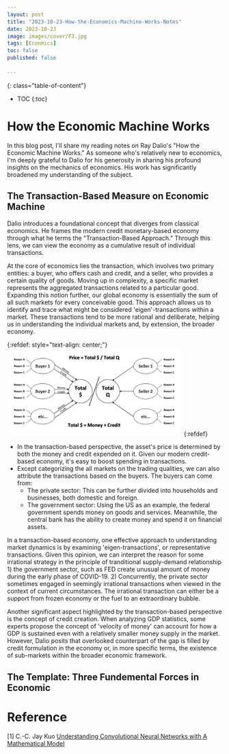 ```yaml
---
layout: post
title: "2023-10-23-How-the-Economics-Machine-Works-Notes"
date: 2023-10-23
image: images/cover/F3.jpg     
tags: [Econmics]
toc: false
published: false

---
```


{: class="table-of-content"}
* TOC
{:toc}

# How the Economic Machine Works

In this blog post, I'll share my reading notes on Ray Dalio's "How the Economic Machine Works." As someone who's relatively new to economics, I'm deeply grateful to Dalio for his generosity in sharing his profound insights on the mechanics of economics. His work has significantly broadened my understanding of the subject.

## The Transaction-Based Measure on Economic Machine

Dalio introduces a foundational concept that diverges from classical economics. He frames the modern credit monetary-based economy through what he terms the "Transaction-Based Approach." Through this lens, we can view the economy as a cumulative result of individual transactions.

At the core of economics lies the transaction, which involves two primary entities: a buyer, who offers cash and credit, and a seller, who provides a certain quality of goods. Moving up in complexity, a specific market represents the aggregated transactions related to a particular good. Expanding this notion further, our global economy is essentially the sum of all such markets for every conceivable good. This approach allows us to identify and trace what might be considered 'eigen'-transactions within a market. These transactions tend to be more rational and deliberate, helping us in understanding the individual markets and, by extension, the broader economy.

{:refdef: style="text-align: center;"}
<img src="images/2023-10-23-How-the-Economics-Machine-Works-Notes/Transaction_based_economics.png" alt="Transport_Map_Visualization" style="zoom:40%;" />
{:refdef}

- In the transaction-based perspective, the asset's price is determined by both the money and credit expended on it. Given our modern credit-based economy, it's easy to boost spending in transactions.
- Except categorizing the all markets on the trading qualities, we can also attribute the transactions based on the buyers. The buyers can come from:
  - The private sector: This can be further divided into households and businesses, both domestic and foreign.
  - The government sector: Using the US as an example, the federal government spends money on goods and services. Meanwhile, the central bank has the ability to create money and spend it on financial assets.

In a transaction-based economy, one effective approach to understanding market dynamics is by examining 'eigen-transactions', or representative transactions. Given this opinion, we can interpret the reason for some irrational strategy in the principle of tranditional supply-demand relationship 1) the government sector, such as FED create unusual amount of money during the early phase of COVID-19. 2) Concurrently, the private sector sometimes engaged in seemingly irrational transactions when viewed in the context of current circumstances. The irrational transaction can either be a support from frozen economy or the fuel to an extraordinary bubble.

Another significant aspect highlighted by the transaction-based perspective is the concept of credit creation. When analyzing GDP statistics, some experts propose the concept of 'velocity of money' can account for how a GDP is sustained even with a relatively smaller money supply in the market. However, Dalio posits that overlooked counterpart of the gap is filled by credit formulation in the economy or, in more specific terms, the existence of sub-markets within the broader economic framework.

## The Template: Three Fundemental Forces in Economic



# Reference

[1] C.-C. Jay Kuo [Understanding Convolutional Neural Networks with A Mathematical Model](https://arxiv.org/abs/1609.04112) 
